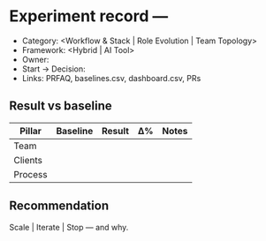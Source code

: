 # Experiment record — <ID>

- Category: <Workflow & Stack | Role Evolution | Team Topology>
- Framework: <Hybrid | AI Tool>
- Owner: <group>
- Start → Decision: <dates>
- Links: PRFAQ, baselines.csv, dashboard.csv, PRs

## Result vs baseline
| Pillar | Baseline | Result | Δ% | Notes |
|--------|----------|--------|----|------|
| Team   |          |        |    |      |
| Clients|          |        |    |      |
| Process|          |        |    |      |

## Recommendation
Scale | Iterate | Stop — and why.
